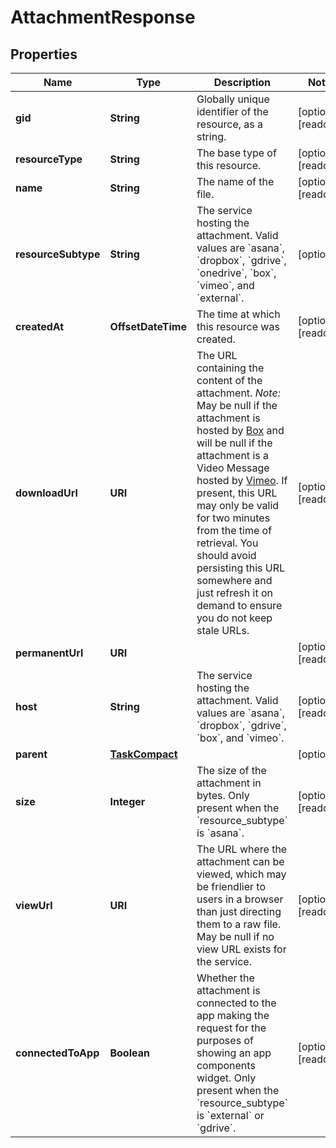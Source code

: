 

# AttachmentResponse


## Properties

| Name | Type | Description | Notes |
|------------ | ------------- | ------------- | -------------|
|**gid** | **String** | Globally unique identifier of the resource, as a string. |  [optional] [readonly] |
|**resourceType** | **String** | The base type of this resource. |  [optional] [readonly] |
|**name** | **String** | The name of the file. |  [optional] [readonly] |
|**resourceSubtype** | **String** | The service hosting the attachment. Valid values are &#x60;asana&#x60;, &#x60;dropbox&#x60;, &#x60;gdrive&#x60;, &#x60;onedrive&#x60;, &#x60;box&#x60;, &#x60;vimeo&#x60;, and &#x60;external&#x60;. |  [optional] |
|**createdAt** | **OffsetDateTime** | The time at which this resource was created. |  [optional] [readonly] |
|**downloadUrl** | **URI** | The URL containing the content of the attachment. *Note:* May be null if the attachment is hosted by [Box](https://www.box.com/) and will be null if the attachment is a Video Message hosted by [Vimeo](https://vimeo.com/). If present, this URL may only be valid for two minutes from the time of retrieval. You should avoid persisting this URL somewhere and just refresh it on demand to ensure you do not keep stale URLs. |  [optional] [readonly] |
|**permanentUrl** | **URI** |  |  [optional] [readonly] |
|**host** | **String** | The service hosting the attachment. Valid values are &#x60;asana&#x60;, &#x60;dropbox&#x60;, &#x60;gdrive&#x60;, &#x60;box&#x60;, and &#x60;vimeo&#x60;. |  [optional] [readonly] |
|**parent** | [**TaskCompact**](TaskCompact.md) |  |  [optional] |
|**size** | **Integer** | The size of the attachment in bytes. Only present when the &#x60;resource_subtype&#x60; is &#x60;asana&#x60;. |  [optional] [readonly] |
|**viewUrl** | **URI** | The URL where the attachment can be viewed, which may be friendlier to users in a browser than just directing them to a raw file. May be null if no view URL exists for the service. |  [optional] [readonly] |
|**connectedToApp** | **Boolean** | Whether the attachment is connected to the app making the request for the purposes of showing an app components widget. Only present when the &#x60;resource_subtype&#x60; is &#x60;external&#x60; or &#x60;gdrive&#x60;. |  [optional] [readonly] |



